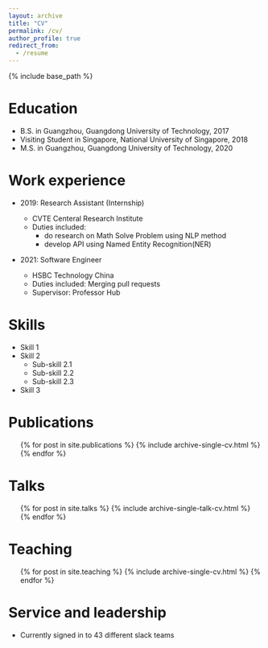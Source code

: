 ```yaml
---
layout: archive
title: "CV"
permalink: /cv/
author_profile: true
redirect_from:
  - /resume
---
```


{% include base_path %}

Education
======
* B.S. in Guangzhou, Guangdong University of Technology, 2017
* Visiting Student in Singapore, National University of Singapore, 2018
* M.S. in Guangzhou, Guangdong University of Technology, 2020
<!-- * Ph.D in Version Control Theory, GitHub University, 2018 (expected) -->

Work experience
======
* 2019: Research Assistant (Internship)
  * CVTE Centeral Research Institute
  * Duties included: 
    * do research on Math Solve Problem using NLP method
    * develop API using Named Entity Recognition(NER)
  <!-- * Supervisor: Professor Git -->

* 2021: Software Engineer
  * HSBC Technology China
  * Duties included: Merging pull requests
  * Supervisor: Professor Hub
  
Skills
======
* Skill 1
* Skill 2
  * Sub-skill 2.1
  * Sub-skill 2.2
  * Sub-skill 2.3
* Skill 3

Publications
======
  <ul>{% for post in site.publications %}
    {% include archive-single-cv.html %}
  {% endfor %}</ul>
  
Talks
======
  <ul>{% for post in site.talks %}
    {% include archive-single-talk-cv.html %}
  {% endfor %}</ul>
  
Teaching
======
  <ul>{% for post in site.teaching %}
    {% include archive-single-cv.html %}
  {% endfor %}</ul>
  
Service and leadership
======
* Currently signed in to 43 different slack teams
